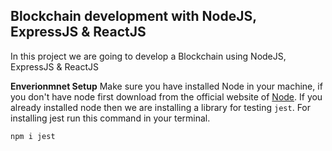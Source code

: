 ## Blockchain development with NodeJS, ExpressJS & ReactJS

In this project we are going to develop a Blockchain using NodeJS, ExpressJS & ReactJS

**Enverionmnet Setup**
Make sure you have installed Node in your machine, if you don't have node first download from the official website of [Node](https://nodejs.org/).
If you already installed node then we are installing a library for testing `jest`. For installing jest run this command in your terminal.

```
npm i jest
```
